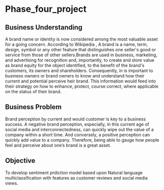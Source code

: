 # Phase_four_project
## Business Understanding
A brand name or identity is now considered among the most valuable asset for a going concern. According to Wikipedia , A brand is a name, term, design, symbol or any other feature that distinguishes one seller's good or service from those of other sellers.Brands are used in business, marketing, and advertising for recognition and, importantly, to create and store value as brand equity for the object identified, to the benefit of the brand's customers, its owners and shareholders.
Consequently, in is important to business owners or brand owners to know and understand how their current and potential perceive heir brand. This information would feed into their strategy on how to enhance, protect, course correct, where applicable on the status of their brand.
## Business Problem
Brand perception by current and would customer is key to a business success. A negative brand perception, especially, in this current age of social media and interconnectedness, can quickly wipe out the value of a company within a short time. And conversely, a positive perception can quickly add value to a company. Therefore, being able to gauge how people feel and perceive about one’s brand is a great asset.
## Objective 
To develop sentiment prdiction model based upon Natural language multiclassification  with features as  customer reviews and social media views.